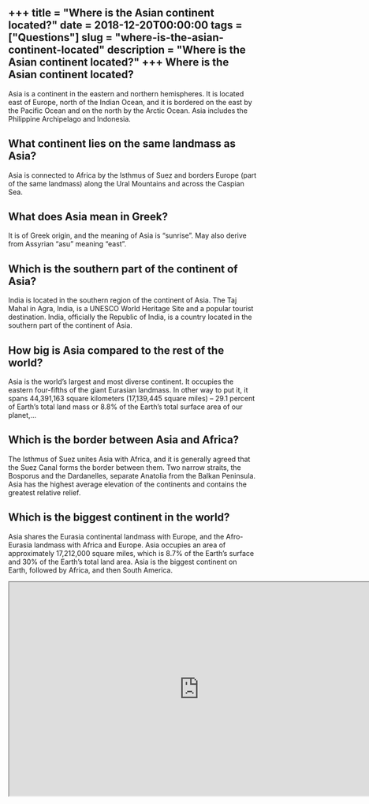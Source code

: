 +++
title = "Where is the Asian continent located?"
date = 2018-12-20T00:00:00
tags = ["Questions"]
slug = "where-is-the-asian-continent-located"
description = "Where is the Asian continent located?"
+++
Where is the Asian continent located?
-------------------------------------

Asia is a continent in the eastern and northern hemispheres. It is located east of Europe, north of the Indian Ocean, and it is bordered on the east by the Pacific Ocean and on the north by the Arctic Ocean. Asia includes the Philippine Archipelago and Indonesia.

What continent lies on the same landmass as Asia?
-------------------------------------------------

Asia is connected to Africa by the Isthmus of Suez and borders Europe (part of the same landmass) along the Ural Mountains and across the Caspian Sea.

What does Asia mean in Greek?
-----------------------------

It is of Greek origin, and the meaning of Asia is “sunrise”. May also derive from Assyrian “asu” meaning “east”.

Which is the southern part of the continent of Asia?
----------------------------------------------------

India is located in the southern region of the continent of Asia. The Taj Mahal in Agra, India, is a UNESCO World Heritage Site and a popular tourist destination. India, officially the Republic of India, is a country located in the southern part of the continent of Asia.

How big is Asia compared to the rest of the world?
--------------------------------------------------

Asia is the world’s largest and most diverse continent. It occupies the eastern four-fifths of the giant Eurasian landmass. In other way to put it, it spans 44,391,163 square kilometers (17,139,445 square miles) – 29.1 percent of Earth’s total land mass or 8.8% of the Earth’s total surface area of our planet,…

Which is the border between Asia and Africa?
--------------------------------------------

The Isthmus of Suez unites Asia with Africa, and it is generally agreed that the Suez Canal forms the border between them. Two narrow straits, the Bosporus and the Dardanelles, separate Anatolia from the Balkan Peninsula. Asia has the highest average elevation of the continents and contains the greatest relative relief.

Which is the biggest continent in the world?
--------------------------------------------

Asia shares the Eurasia continental landmass with Europe, and the Afro-Eurasia landmass with Africa and Europe. Asia occupies an area of approximately 17,212,000 square miles, which is 8.7% of the Earth’s surface and 30% of the Earth’s total land area. Asia is the biggest continent on Earth, followed by Africa, and then South America.

<iframe allow="accelerometer; autoplay; clipboard-write; encrypted-media; gyroscope; picture-in-picture" allowfullscreen="" class="__youtube_prefs__  epyt-is-override  no-lazyload" data-no-lazy="1" data-origheight="433" data-origwidth="770" data-skipgform_ajax_framebjll="" height="433" id="_ytid_80948" loading="lazy" src="https://www.youtube.com/embed/vPupwlZlNMY?enablejsapi=1&autoplay=0&cc_load_policy=0&cc_lang_pref=&iv_load_policy=1&loop=0&modestbranding=0&rel=1&fs=1&playsinline=0&autohide=2&theme=dark&color=red&controls=1&" title="YouTube player" width="770"></iframe>